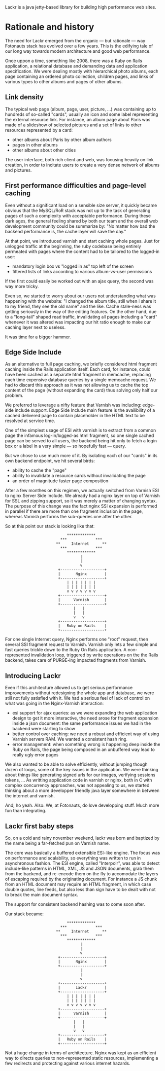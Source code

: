 Lackr is a java jetty-based library for building high performance web sites.

Rationale and history
=====================

The need for Lackr emerged from the organic — but rationale — way Fotonauts stack has evolved over a few years. This is
the edifying tale of our long way towards modern architecture and good web performance.

Once uppon a time, something like 2008, there was a Ruby on Rails application, a relational database and
demanding data and application specification.
We were dealing mostly with hierarchical photo albums, each page containing an ordered photo collection,
children pages, and links of various types to other albums and pages of other albums.

Link density
------------

The typical web page (album, page, user, picture, ...) was containing up to hundreds of so-called "cards", usually an
icon and some label representing the external resource link.
For instance, an album page about Paris was made of a slideshow of selected pictures and a set of links to other
resources represented by a card:
- other albums about Paris by other album authors
- pages in other albums
- other albums about other cities

The user interface, both rich client and web, was focusing heavily on link creation, in order to incitate users to
create a very dense network of albums and pictures.

First performance difficulties and page-level caching 
-----------------------------------------------------

Even without a significant load on a sensible size server, it quickly became obvious that the MySQL/RoR stack was
not up to the task of generating pages of such a complexity with acceptable performance.
During these dark ages, the general feeling shared by both our team and the overall web development community could be
summarize by: "No matter how bad the backend performance is, the cache layer will save the day."

At that point, we introduced varnish and start caching whole pages. Just for unlogged traffic at the beginning, the
ruby codebase being entirely permeated with pages where the content had to be tailored to the logged-in user:
- mandatory login box vs "logged in as" top left of the screen
- filtered lists of links according to various album-vs-user permissions

If the first could easily be worked out with an ajax query, the second was way more tricky.

Even so, we started to worry about our users not understanding what was happening with the website: "I changed the
album title, still when I share it to my friend, they see the old name" and the like. Cache stale-ness was getting
seriously in the way of the editing features. On the other hand, due to a "long-tail" shaped read traffic,
invalidating all pages including a "card" whenever it was altered was impacting our hit ratio enough to make our
caching layer next to useless.

It was time for a bigger hammer.

Edge Side Include
-----------------

As an alternative to full page caching, we briefly considered html fragment caching inside the Rails application
itself. Each card, for instance, could have been cached as a separate html fragment in memcache, replacing
each time expensive database queries by a single memcache request. We had to discard this approach as it was
not allowing us to cache the top content of the page (without expanding the card) thus solving only half our
problem.

We preferred to leverage a nifty feature that Varnish was including: edge-side include support. Edge Side Include
main feature is the availibility of a cached delivered page to contain placeholder in the HTML text to be resolved
at service time.

One of the simplest usage of ESI with varnish is to extract from a common page the infamous log-in/logged-as html
fragment, so one single cached page can be served to all users, the backend being hit only to fetch a login box
or a label in a very simple — so hopefully fast — query.

But we chose to use much more of it. By isolating each of our "cards" in its own backend endpoint, we hit several
birds:
- ability to cache the "page"
- ability to invalidate a resource cards without invalidating the page
- an order of magnitude faster page composition

After a few monthes on this regimen, we actually switched from Varnish ESI to nginx Server Side Include. We already
had a nginx layer on top of Varnish for SSL and zipping support, so it was merely a matter of changing syntax. The
purpose of this change was the fact nginx SSI expansion is performed in parallel if there are more than one
fragment inclusion in the page, whereas Varnish performs the sub-queries one after the other.

So at this point our stack is looking like that:

```
                            *************      
                         ***             ***   
                       **     Internet      ** 
                         ***             ***   
                            *************      
                                  |            
                                  |            
                                  v            
                        +--------------------+ 
                        |       Nginx        | 
                        +--------------------+ 
                            | | | | | | |      
                            | | | | | | |      
                            v v v v v v v      
                        +--------------------+ 
                        |      Varnish       | 
                        +--------------------+ 
                               |   |           
                               |   |           
                               v   v           
                        +--------------------+ 
                        |   Ruby on Rails    | 
                        +--------------------+ 

```

For one single Internet query, Nginx performs one "root" request, then several SSI fragment request to
Varnish. Varnish only lets a few simple and fast queries trickle down to the Ruby On Rails application. A
non-represented invalidation loop, triggered by write operations on the the Rails backend, takes care of PURGE-ing
impacted fragments from Varnish.

Introducing Lackr
-----------------

Even if this architecture allowed us to get serious performance improvements without redesigning the whole app and
database, we were still not fully satisfied with it. We had a serious feel of lack of control on what was going in
the Nginx-Varnish interaction:
- esi support for ajax queries: as we were expanding the web application design to get it more interactive, the need
  arose for fragment expansion inside a json document: the same performance issues we had in the backend were starting
  to show
- better control over caching: we need a robust and efficient way of using Varnish servers RAM. We wanted a consistent
  hash ring.
- error management: when something wrong is happening deep inside the Ruby on Rails, the page being composed in an
  unbuffered way lead to really ugly error pages

We also wanted to be able to solve efficiently, without jumping though dozen of loops, some of the key issues in the
application. We were thinking about things like generating signed urls for our images, verifying sessions tokens, ...
As writting application code in varnish or nginx, both in C with complex concurrency approaches, was not appealing to
us, we started thinking about a more developper friendly java layer somewhere in between the internet and varnish.

And, ho yeah. Also. We, at Fotonauts, do love developping stuff. Much more fun than integrating.

Lackr first baby steps
----------------------

So, on a cold and rainy november weekend, lackr was born and baptized by the name being a far-fetched pun on
Varnish name.

The core was basically a buffered extensible ESI-like engine. The focus was on performance and scalability, so
everything was written to run in asynchronous fashion.
The ESI engine, called "Interpolr", was able to detect include-like patterns in HTML, XML, JS and JSON documents,
grab them from the backend, and re-encode them on the fly to accomodate the layers of escaping required by the
originating document. For instance a JS chunk from an HTML document may require an HTML fragment, in which case
double quotes, line feeds, but also less than sign have to be dealt with not to break the main document syntax.

The support for consistent backend hashing was to come soon after.

Our stack became:

```
                            *************      
                         ***             ***   
                       **     Internet      ** 
                         ***             ***   
                            *************      
                                  |            
                                  |            
                                  v            
                        +--------------------+ 
                        |       Nginx        | 
                        +--------------------+ 
                                  |            
                                  |            
                                  v            
                        +--------------------+ 
                        |       Lackr        | 
                        +--------------------+ 
                            | | | | | | |      
                            | | | | | | |      
                            v v v v v v v      
                        +--------------------+ 
                        |      Varnish       | 
                        +--------------------+ 
                               |   |           
                               |   |           
                               v   v           
                        +--------------------+ 
                        |   Ruby on Rails    | 
                        +--------------------+ 

```

Not a huge change in terms of architecture. Nginx was kept as an efficient way to directs queries to
non-represented static resources, implementing a few redirects and protecting against various internet
hazards.


